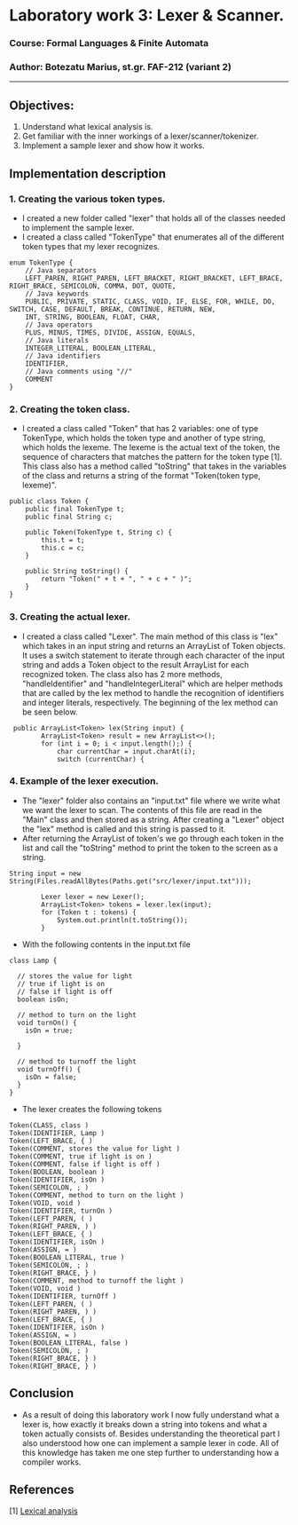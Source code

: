 # Laboratory work 3: Lexer & Scanner.
### Course: Formal Languages & Finite Automata
### Author: Botezatu Marius, st.gr. FAF-212 (variant 2)

----

## Objectives:

1.  Understand what lexical analysis is.
2. Get familiar with the inner workings of a lexer/scanner/tokenizer.
3. Implement a sample lexer and show how it works.


## Implementation description

### 1. Creating the various token types.

* I created a new folder called "lexer" that holds all of the classes needed to implement the sample lexer.
* I created a class called "TokenType" that enumerates all of the different token types that my lexer recognizes. 

```
enum TokenType {
    // Java separators
    LEFT_PAREN, RIGHT_PAREN, LEFT_BRACKET, RIGHT_BRACKET, LEFT_BRACE, RIGHT_BRACE, SEMICOLON, COMMA, DOT, QUOTE,
    // Java keywords
    PUBLIC, PRIVATE, STATIC, CLASS, VOID, IF, ELSE, FOR, WHILE, DO, SWITCH, CASE, DEFAULT, BREAK, CONTINUE, RETURN, NEW,
    INT, STRING, BOOLEAN, FLOAT, CHAR,
    // Java operators
    PLUS, MINUS, TIMES, DIVIDE, ASSIGN, EQUALS,
    // Java literals
    INTEGER_LITERAL, BOOLEAN_LITERAL,
    // Java identifiers
    IDENTIFIER,
    // Java comments using "//"
    COMMENT
}
```

### 2. Creating the token class.
* I created a class called "Token" that has 2 variables: one of type TokenType, which holds the token type and another of type string, which holds the lexeme. The lexeme is the actual text of the token, the sequence of characters that matches the pattern for the token type [1]. This class also has a method called "toString" that takes in the variables of the class and returns a string of the format "Token(token type, lexeme)".
```
public class Token {
    public final TokenType t;
    public final String c;

    public Token(TokenType t, String c) {
        this.t = t;
        this.c = c;
    }

    public String toString() {
        return "Token(" + t + ", " + c + " )";
    }
}

```

### 3. Creating the actual lexer.
* I created a class called "Lexer". The main method of this class is "lex" which takes in an input string and returns an ArrayList of Token objects. It uses a switch statement to iterate through each character of the input string and adds a Token object to the result ArrayList for each recognized token. The class also has 2 more methods, "handleIdentifier" and "handleIntegerLiteral" which are helper methods that are called by the lex method to handle the recognition of identifiers and integer literals, respectively. The beginning of the lex method can be seen below.
```
 public ArrayList<Token> lex(String input) {
        ArrayList<Token> result = new ArrayList<>();
        for (int i = 0; i < input.length();) {
            char currentChar = input.charAt(i);
            switch (currentChar) {
```

### 4. Example of the lexer execution.
* The "lexer" folder also contains an "input.txt" file where we write what we want the lexer to scan. The contents of this file are read in the "Main" class and then stored as a string. After creating a "Lexer" object the "lex" method is called and this string is passed to it. 
* After returning the ArrayList of token's we go through each token in the list and call the "toString" method to print the token to the screen as a string.
```
String input = new String(Files.readAllBytes(Paths.get("src/lexer/input.txt")));

        Lexer lexer = new Lexer();
        ArrayList<Token> tokens = lexer.lex(input);
        for (Token t : tokens) {
            System.out.println(t.toString());
        }
```
* With the following contents in the input.txt file
```
class Lamp {
  
  // stores the value for light
  // true if light is on
  // false if light is off
  boolean isOn;

  // method to turn on the light
  void turnOn() {
    isOn = true;

  }

  // method to turnoff the light
  void turnOff() {
    isOn = false;
  }
}
```
* The lexer creates the following tokens
```
Token(CLASS, class )
Token(IDENTIFIER, Lamp )
Token(LEFT_BRACE, { )
Token(COMMENT, stores the value for light )
Token(COMMENT, true if light is on )
Token(COMMENT, false if light is off )
Token(BOOLEAN, boolean )
Token(IDENTIFIER, isOn )
Token(SEMICOLON, ; )
Token(COMMENT, method to turn on the light )
Token(VOID, void )
Token(IDENTIFIER, turnOn )
Token(LEFT_PAREN, ( )
Token(RIGHT_PAREN, ) )
Token(LEFT_BRACE, { )
Token(IDENTIFIER, isOn )
Token(ASSIGN, = )
Token(BOOLEAN_LITERAL, true )
Token(SEMICOLON, ; )
Token(RIGHT_BRACE, } )
Token(COMMENT, method to turnoff the light )
Token(VOID, void )
Token(IDENTIFIER, turnOff )
Token(LEFT_PAREN, ( )
Token(RIGHT_PAREN, ) )
Token(LEFT_BRACE, { )
Token(IDENTIFIER, isOn )
Token(ASSIGN, = )
Token(BOOLEAN_LITERAL, false )
Token(SEMICOLON, ; )
Token(RIGHT_BRACE, } )
Token(RIGHT_BRACE, } )
```

## Conclusion 
* As a result of doing this laboratory work I now fully understand what a lexer is, how exactly it breaks down a string into tokens and what a token actually consists of. Besides understanding the theoretical part I also understood how one can implement a sample lexer in code. All of this knowledge has taken me one step further to understanding how a compiler works. 

## References
[1] [Lexical analysis](https://en.wikipedia.org/wiki/Lexical_analysis)





















